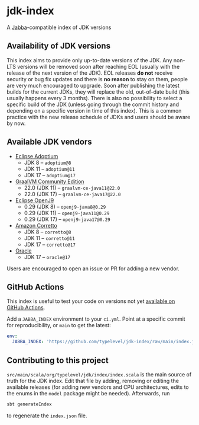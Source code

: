 # jdk-index

A [Jabba](https://github.com/shyiko/jabba)-compatible index of JDK versions

## Availability of JDK versions
This index aims to provide only up-to-date versions of the JDK. Any non-LTS versions will be removed soon after reaching
EOL (usually with the release of the next version of the JDK). EOL releases **do not** receive security or bug fix
updates and there is **no reason** to stay on them, people are very much encouraged to upgrade. Soon after publishing
the latest builds for the current JDKs, they will replace the old, out-of-date build (this usually happens every 3
months). There is also no possibility to select a specific build of the JDK (unless going through the commit history and
depending on a specific version in time of this index). This is a common practice with the new release schedule of JDKs
and users should be aware by now.

## Available JDK vendors
- [Eclipse Adoptium](https://adoptium.net)
  - JDK 8 &ndash; `adoptium@8`
  - JDK 11 &ndash; `adoptium@11`
  - JDK 17 &ndash; `adoptium@17`
- [GraalVM Community Edition](https://graalvm.org)
  - 22.0 (JDK 11) &ndash; `graalvm-ce-java11@22.0`
  - 22.0 (JDK 17) &ndash; `graalvm-ce-java17@22.0`
- [Eclipse OpenJ9](https://www.eclipse.org/openj9)
  - 0.29 (JDK 8) &ndash; `openj9-java8@0.29`
  - 0.29 (JDK 11) &ndash; `openj9-java11@0.29`
  - 0.29 (JDK 17) &ndash; `openj9-java17@0.29`
- [Amazon Corretto](https://docs.aws.amazon.com/corretto/index.html)
  - JDK 8 &ndash; `corretto@8`
  - JDK 11 &ndash; `corretto@11`
  - JDK 17 &ndash; `corretto@17`
- [Oracle](https://www.oracle.com/java/)
  - JDK 17 &ndash; `oracle@17`

Users are encouraged to open an issue or PR for adding a new vendor.

## GitHub Actions

This index is useful to test your code on versions not yet [available on GitHub Actions](https://github.com/actions/setup-java#supported-distributions).

Add a `JABBA_INDEX` environment to your `ci.yml`.  Point at a specific commit for reproducibility, or `main` to get the latest:

```yaml
env:
  JABBA_INDEX: 'https://github.com/typelevel/jdk-index/raw/main/index.json'
```

## Contributing to this project
`src/main/scala/org/typelevel/jdk/index/index.scala` is the main source of truth for the JDK index. Edit that file by
adding, removing or editing the available releases (for adding new vendors and CPU architectures, edits to the enums in
the `model` package might be needed). Afterwards, run
```sh
sbt generateIndex
```
to regenerate the `index.json` file.
